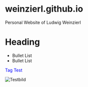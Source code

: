 # weinzierl.github.io
Personal Website of Ludwig Weinzierl

# Heading

- Bullet List
- Bullet List

<div style="color:blue;">Tag Test</div>

![Testbild](https://live.staticflickr.com/65535/52333182813_3d91e30825_b.jpg)
